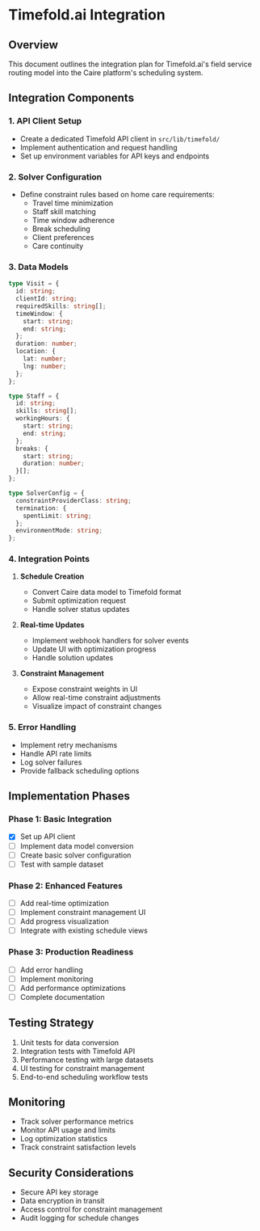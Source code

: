 # Timefold.ai Integration

## Overview
This document outlines the integration plan for Timefold.ai's field service routing model into the Caire platform's scheduling system.

## Integration Components

### 1. API Client Setup
- Create a dedicated Timefold API client in `src/lib/timefold/`
- Implement authentication and request handling
- Set up environment variables for API keys and endpoints

### 2. Solver Configuration
- Define constraint rules based on home care requirements:
  - Travel time minimization
  - Staff skill matching
  - Time window adherence
  - Break scheduling
  - Client preferences
  - Care continuity

### 3. Data Models
```typescript
type Visit = {
  id: string;
  clientId: string;
  requiredSkills: string[];
  timeWindow: {
    start: string;
    end: string;
  };
  duration: number;
  location: {
    lat: number;
    lng: number;
  };
};

type Staff = {
  id: string;
  skills: string[];
  workingHours: {
    start: string;
    end: string;
  };
  breaks: {
    start: string;
    duration: number;
  }[];
};

type SolverConfig = {
  constraintProviderClass: string;
  termination: {
    spentLimit: string;
  };
  environmentMode: string;
};
```

### 4. Integration Points
1. **Schedule Creation**
   - Convert Caire data model to Timefold format
   - Submit optimization request
   - Handle solver status updates

2. **Real-time Updates**
   - Implement webhook handlers for solver events
   - Update UI with optimization progress
   - Handle solution updates

3. **Constraint Management**
   - Expose constraint weights in UI
   - Allow real-time constraint adjustments
   - Visualize impact of constraint changes

### 5. Error Handling
- Implement retry mechanisms
- Handle API rate limits
- Log solver failures
- Provide fallback scheduling options

## Implementation Phases

### Phase 1: Basic Integration
- [x] Set up API client
- [ ] Implement data model conversion
- [ ] Create basic solver configuration
- [ ] Test with sample dataset

### Phase 2: Enhanced Features
- [ ] Add real-time optimization
- [ ] Implement constraint management UI
- [ ] Add progress visualization
- [ ] Integrate with existing schedule views

### Phase 3: Production Readiness
- [ ] Add error handling
- [ ] Implement monitoring
- [ ] Add performance optimizations
- [ ] Complete documentation

## Testing Strategy
1. Unit tests for data conversion
2. Integration tests with Timefold API
3. Performance testing with large datasets
4. UI testing for constraint management
5. End-to-end scheduling workflow tests

## Monitoring
- Track solver performance metrics
- Monitor API usage and limits
- Log optimization statistics
- Track constraint satisfaction levels

## Security Considerations
- Secure API key storage
- Data encryption in transit
- Access control for constraint management
- Audit logging for schedule changes

